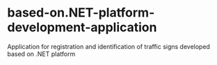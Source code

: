 # based-on.NET-platform-development-application
Application for registration and identification of traffic signs developed based on .NET platform
